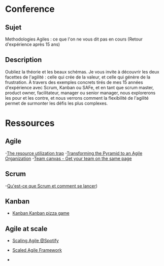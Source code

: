 # Conference

## Sujet

Methodologies Agiles : ce que l'on ne vous dit pas en cours (Retour d'expérience après 15 ans)

## Description

Oubliez la théorie et les beaux schémas. Je vous invite à découvrir les deux facettes de l'agilité : celle qui crée de la valeur, et celle qui génère de la frustration. À travers des exemples concrets tirés de mes 15 années d'expérience avec Scrum, Kanban ou SAFe, et en tant que scrum master, product owner, facilitateur, manager ou senior manager, nous explorerons les pour et les contre, et nous verrons comment la flexibilité de l'agilité permet de surmonter les défis les plus complexes.

# Ressources

## Agile
-[The resource utilization trap](https://www.youtube.com/watch?v=CostXs2p6r0)
-[Transforming the Pyramid to an Agile Organization](https://www.youtube.com/watch?v=-tTAfrpjKvQ)
-[Team canvas - Get your team on the same page](https://theteamcanvas.com/)

## Scrum
-[Qu'est-ce que Scrum et comment se lancer](https://www.atlassian.com/fr/agile/scrum))

## Kanban 
- [Kanban Kanban pizza game](https://www.agile42.com/en/agile-teams/kanban-pizza-game)

## Agile at scale
- [Scaling Agile @Spotify](https://blog.crisp.se/wp-content/uploads/2012/11/SpotifyScaling.pdf)
- [Scaled Agile Framework](https://framework.scaledagile.com/)

- []()
